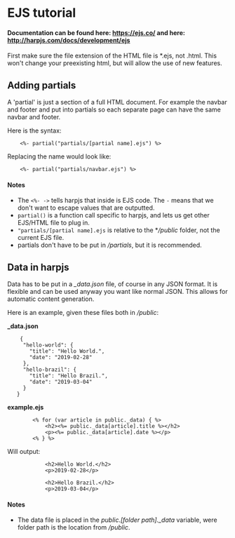 # EJS tutorial

#### Documentation can be found here: https://ejs.co/ and here: http://harpjs.com/docs/development/ejs

First make sure the file extension of the HTML file is *.ejs, not .html. 
This won't change your preexisting html, but will allow the use of new features.  

## Adding partials

A 'partial' is just a section of a full HTML document. For example the navbar and footer and put into
partials so each separate page can  have the same navbar and footer.

Here is the syntax:
```
    <%- partial("partials/[partial name].ejs") %>
```

Replacing the name would look like:
```
    <%- partial("partials/navbar.ejs") %>
```

#### Notes

- The `<%- ->` tells harpjs that inside is EJS code. The `-` means that we don't want to escape
values that are outputted.
- `partial()` is a function call specific to harpjs, and lets us get other EJS/HTML file to plug in.
- `"partials/[partial name].ejs` is relative to the **/public* folder, not the current EJS file.
- partials don't have to be put in */partials*, but it is recommended.

## Data in harpjs

Data has to be put in a *_data.json* file, of course in any JSON format. It
is flexible and can be used anyway you want like normal JSON. This allows for
automatic content generation. 

Here is an example, given these files both in */public*:

**_data.json**
```
    {
     "hello-world": {
       "title": "Hello World.",
       "date": "2019-02-28"
     },
     "hello-brazil": {
       "title": "Hello Brazil.",
       "date": "2019-03-04"
     }
   }
``` 

**example.ejs**
```
        <% for (var article in public._data) { %> 
            <h2><%= public._data[article].title %></h2>
            <p><%= public._data[article].date %></p>
        <% } %>
```

Will output:
```
            <h2>Hello World.</h2>
            <p>2019-02-28</p>
        
            <h2>Hello Brazil.</h2>
            <p>2019-03-04</p>
```

#### Notes

- The data file is placed in the *public.[folder path]._data* variable, were folder path is the 
location from */public*.